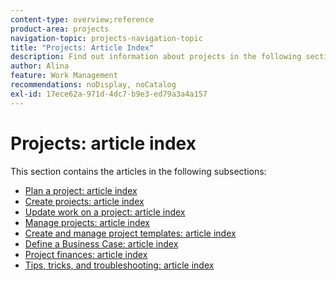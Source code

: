 ```yaml
---
content-type: overview;reference
product-area: projects
navigation-topic: projects-navigation-topic
title: "Projects: Article Index"
description: Find out information about projects in the following sections.
author: Alina
feature: Work Management
recommendations: noDisplay, noCatalog
exl-id: 17ece62a-971d-4dc7-b9e3-ed79a3a4a157
---
```

# Projects: article index

<!-- Audited: 12/2023 -->

This section contains the articles in the following subsections:

* [Plan a project: article index](../../manage-work/projects/planning-a-project/plan-project-overview.md)
* [Create projects: article index](../../manage-work/projects/create-projects/create-projects-overview.md)
* [Update work on a project: article index](../../manage-work/projects/updating-work-in-a-project/update-work-on-project.md)
* [Manage projects: article index](../../manage-work/projects/manage-projects/manage-projects-overview.md)
* [Create and manage project templates: article index](../../manage-work/projects/create-and-manage-templates/create-manage-templates.md)
* [Define a Business Case: article index](../../manage-work/projects/define-a-business-case/define-business-case.md)
* [Project finances: article index](../../manage-work/projects/project-finances/project-finances-overview.md)
* [Tips, tricks, and troubleshooting: article index](../../manage-work/projects/tips-tricks-and-troubleshooting/tips-tricks-troubleshooting-for-projects.md)
